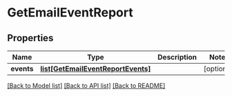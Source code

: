 # GetEmailEventReport

## Properties
Name | Type | Description | Notes
------------ | ------------- | ------------- | -------------
**events** | [**list[GetEmailEventReportEvents]**](GetEmailEventReportEvents.md) |  | [optional] 

[[Back to Model list]](../README.md#documentation-for-models) [[Back to API list]](../README.md#documentation-for-api-endpoints) [[Back to README]](../README.md)


